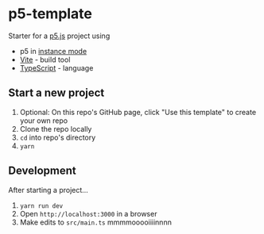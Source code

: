# p5-template

Starter for a [p5.js](https://p5js.org/) project using

- p5 in [instance mode](https://p5js.org/examples/instance-mode-instantiation.html)
- [Vite](https://vitejs.dev/) - build tool
- [TypeScript](https://www.typescriptlang.org/) - language

## Start a new project

1. Optional: On this repo's GitHub page, click "Use this template" to create your own repo
2. Clone the repo locally
3. `cd` into repo's directory
4. `yarn`

## Development

After starting a project...

1. `yarn run dev`
2. Open `http://localhost:3000` in a browser
2. Make edits to `src/main.ts`
mmmmooooiiiinnnn